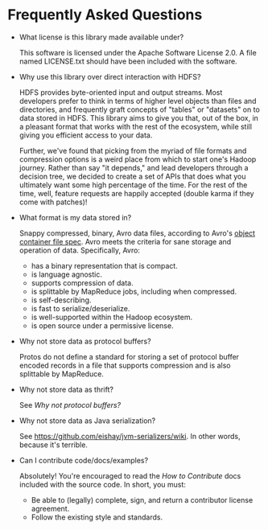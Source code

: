 # Frequently Asked Questions

* What license is this library made available under?

  This software is licensed under the Apache Software License 2.0. A file named
  LICENSE.txt should have been included with the software.

* Why use this library over direct interaction with HDFS?

  HDFS provides byte-oriented input and output streams. Most developers prefer
  to think in terms of higher level objects than files and directories, and
  frequently graft concepts of "tables" or "datasets" on to data stored in HDFS.
  This library aims to give you that, out of the box, in a pleasant format that
  works with the rest of the ecosystem, while still giving you efficient access
  to your data.

  Further, we've found that picking from the myriad of file formats and
  compression options is a weird place from which to start one's Hadoop journey.
  Rather than say "it depends," and lead developers through a decision tree, we
  decided to create a set of APIs that does what you ultimately want some high
  percentage of the time. For the rest of the time, well, feature requests are
  happily accepted (double karma if they come with patches)!

* What format is my data stored in?

  Snappy compressed, binary, Avro data files, according to Avro's [object
  container file spec][avro-cf]. Avro meets the criteria for sane storage and
  operation of data. Specifically, Avro:

    * has a binary representation that is compact.
    * is language agnostic.
    * supports compression of data.
    * is splittable by MapReduce jobs, including when compressed.
    * is self-describing.
    * is fast to serialize/deserialize.
    * is well-supported within the Hadoop ecosystem.
    * is open source under a permissive license.

* Why not store data as protocol buffers?

  Protos do not define a standard for storing a set of protocol buffer encoded
  records in a file that supports compression and is also splittable by
  MapReduce.

* Why not store data as thrift?

  See _Why not protocol buffers?_

* Why not store data as Java serialization?

  See <https://github.com/eishay/jvm-serializers/wiki>. In other words, because
  it's terrible.

* Can I contribute code/docs/examples?

  Absolutely! You're encouraged to read the _How to Contribute_ docs included
  with the source code. In short, you must:

    * Be able to (legally) complete, sign, and return a contributor license
      agreement.
    * Follow the existing style and standards.

[avro-cf]: http://avro.apache.org/docs/current/spec.html#Object+Container+Files
    (Apache Avro - Object container files)
